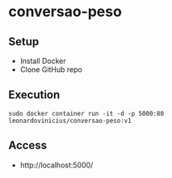 # conversao-peso
## Setup
- Install Docker
- Clone GitHub repo
## Execution
```console
sudo docker container run -it -d -p 5000:80 leonardovinicius/conversao-peso:v1
```
## Access
- http://localhost:5000/